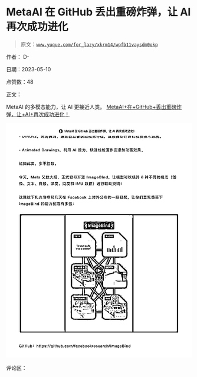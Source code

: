 # MetaAI 在 GitHub 丢出重磅炸弹，让 AI 再次成功进化

> 原文：[`www.yuque.com/for_lazy/xkrm14/wpfb11vaysdm0okp`](https://www.yuque.com/for_lazy/xkrm14/wpfb11vaysdm0okp)

作者： D-

日期：2023-05-10

点赞数：48

正文：

MetaAI 的多模态能力，让 AI 更接近人类。 [MetaAI+在+GitHub+丢出重磅炸弹，让+AI+再次成功进化！](https://mp.weixin.qq.com/s/d6apZJDCLQ3RnluYzdBimA)

![](img/159fc730e9b6f6b6e987d7f68e0dc071.png)  

评论区：

